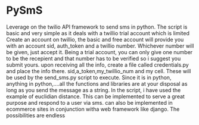 # PySmS
Leverage on the twilio API framework to send sms in python. The script is basic and very simple as it deals with a twillio trial account which is limited
Create an account on twillio, the basic and free account will provide you with an account sid, auth_token and a twillio number.
Whichever number will be given, just accept it. Being a trial account, you can only give one number to be the recepient and that number has to be verified so i suggest you submit yours.
upon receiving all the info, create a file called credentials.py and place the info there. sid,a_token,my_twillio_num and my cell.
These will be used by the send_sms.py script to execute.
Since it is in python, anything in python,....all the functions and libraries are at your disposal as long as you send the message as a string.
In the script, i have used the example of euclidian distance.
This can be implemented to serve a great purpose and respond to a user via sms.
can also be implemented in ecommerce sites in conjunction witha web framework like django.
The possibilities are endless
